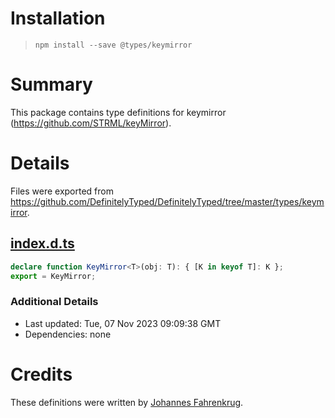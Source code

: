 # Installation
> `npm install --save @types/keymirror`

# Summary
This package contains type definitions for keymirror (https://github.com/STRML/keyMirror).

# Details
Files were exported from https://github.com/DefinitelyTyped/DefinitelyTyped/tree/master/types/keymirror.
## [index.d.ts](https://github.com/DefinitelyTyped/DefinitelyTyped/tree/master/types/keymirror/index.d.ts)
````ts
declare function KeyMirror<T>(obj: T): { [K in keyof T]: K };
export = KeyMirror;

````

### Additional Details
 * Last updated: Tue, 07 Nov 2023 09:09:38 GMT
 * Dependencies: none

# Credits
These definitions were written by [Johannes Fahrenkrug](https://github.com/jfahrenkrug).
